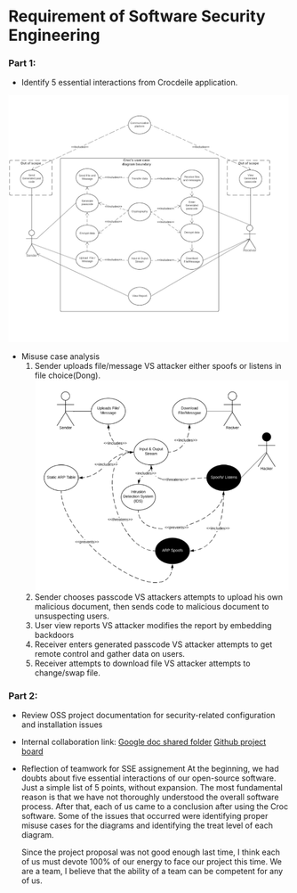 # Requirement of Software Security Engineering

### Part 1: 
* Identify 5 essential interactions from Crocdeile application.

![User case diagram](image/userdiagram.png)

* Misuse case analysis
  1. Sender uploads file/message VS attacker either spoofs or listens in file choice(Dong).
  ![Misuse of uploading phase](image/upload.png)
  2. Sender chooses passcode VS attackers attempts to upload his own malicious document, then sends code to malicious document to unsuspecting users.
  3. User view reports VS attacker modifies the report by embedding backdoors
  4. Receiver enters generated passcode VS attacker attempts to get remote control and gather data on users.
  5. Receiver attempts to download file VS attacker attempts to change/swap file.




### Part 2: 
* Review OSS project documentation for security-related configuration and installation issues

* Internal collaboration link:
[Google doc shared folder](https://docs.google.com/document/d/1RNjo0B2nqTEVmV74BUeL3rUyLTpLzrr7ZCfBDvtYeYs/edit)
[Github project board](https://github.com/ZexiXin/CYBR8420/projects/1)


* Reflection of teamwork for SSE assignement
  At the beginning, we had doubts about five essential interactions of our open-source software. Just a simple list of 5 points, without expansion. 
  The most fundamental reason is that we have not thoroughly understood the overall software process. After that, each of us came to a conclusion after using the Croc software.
  Some of the issues that occurred were identifying proper misuse cases for the diagrams and identifying the treat level of each diagram.

  Since the project proposal was not good enough last time, I think each of us must devote 100% of our energy to face our project this time. 
  We are a team, I believe that the ability of a team can be competent for any of us.


